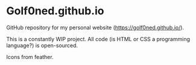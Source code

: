# Golf0ned.github.io
GitHub repository for my personal website (https://golf0ned.github.io/).  

This is a constantly WIP project. All code (is HTML or CSS a programming language?) is open-sourced.
  
Icons from feather.
